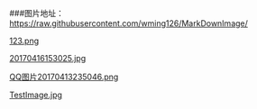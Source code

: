 ###图片地址：
https://raw.githubusercontent.com/wming126/MarkDownImage/

[123.png](https://raw.githubusercontent.com/wming126/MarkDownImage/master/123.png)

[20170416153025.jpg](https://raw.githubusercontent.com/wming126/MarkDownImage/master/QQ截图20170416153025.jpg)

[QQ图片20170413235046.png](https://raw.githubusercontent.com/wming126/MarkDownImage/master/QQ图片20170413235046.png)

[TestImage.jpg](https://raw.githubusercontent.com/wming126/MarkDownImage/master/TestImage.jpg)
[]()
